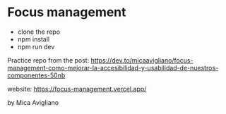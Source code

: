   # Focus management

  - clone the repo
  - npm install
  - npm run dev

Practice repo from the post: https://dev.to/micaavigliano/focus-management-como-mejorar-la-accesibilidad-y-usabilidad-de-nuestros-componentes-50nb

website: https://focus-management.vercel.app/

by Mica Avigliano
